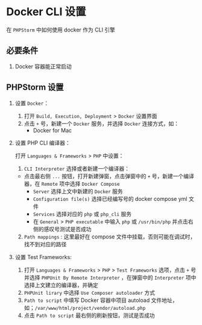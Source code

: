 # Docker CLI 设置

在 `PHPStorm` 中如何使用 docker 作为 CLI 引擎

## 必要条件

1. Docker 容器能正常启动

## PHPStorm 设置

1. 设置 `Docker`：

   1. 打开 `Build, Execution, Deployment` > `Docker` 设置界面
   2. 点击 `+` 号，新建一个 `Docker` 服务，并选择 `Docker` 连接方式，如：
      - Docker for Mac

2. 设置 PHP CLI 编译器：

   打开 `Languages & Frameworks` > `PHP` 中设置：

   1.  `CLI Interpreter` 选择或者新建一个编译器：
      - 点击最右侧 `...` 按钮，打开新建弹窗，点击弹窗中的 `+` 号，新建一个编译器，在 `Remote` 项中选择 `Docker Compose`
        - `Server` 选择上文中新建的 `Docker` 服务
        - `Configuration file(s)` 选择已经编写号的 docker compose yml 文件
        - `Services` 选择对应的 `php` 或 `php_cli` 服务
        - 在 `General` > `PHP executable` 中输入 `php` 或 `/usr/bin/php`  并点击右侧的感叹号测试是否成功
   2. `Path mappings` : 这里最好在 compose 文件中挂载，否则可能在调试时，找不到对应的路径

3. 设置 Test Frameworks:

   1. 打开 `Languages & Frameworks` > `PHP` > `Test Frameworks` 选项，点击 `+` 号并选择 `PHPUnit By Remote Interpreter` ，在弹窗中的 `Interpreter` 项中选择上文建立的编译器，并确定
   2. `PHPUnit lirary` 中选择 `Use Composer autoloader` 方式
   3. `Path to script` 中填写 Docker 容器中项目 autoload 文件地址，如；`/var/www/html/project/vendor/autoload.php`
   4. 点击 `Path to script` 最右侧的刷新按钮，测试是否成功
